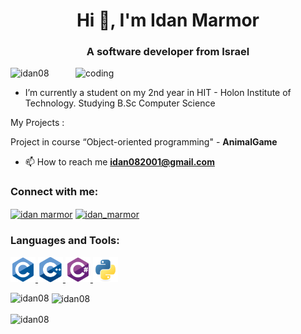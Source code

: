 
<h1 align="center">Hi 👋, I'm Idan Marmor</h1>
<h3 align="center">A software developer from Israel</h3>
<img align="right" alt="coding" width="400" src="https://cdn.dribbble.com/users/1162077/screenshots/3848914/programmer.gif"

<p align="left"> <img src="https://komarev.com/ghpvc/?username=idan08&label=Profile%20views&color=0e75b6&style=flat" alt="idan08" /> </p>

-  I’m currently a student on my 2nd year in HIT - Holon Institute of Technology. Studying B.Sc Computer Science

My Projects :

Project in course “Object-oriented programming" - **AnimalGame**

- 📫 How to reach me **idan082001@gmail.com**

<h3 align="left">Connect with me:</h3>
<p align="left">
<a href="https://linkedin.com/in/idan marmor" target="blank"><img align="center" src="https://raw.githubusercontent.com/rahuldkjain/github-profile-readme-generator/master/src/images/icons/Social/linked-in-alt.svg" alt="idan marmor" height="30" width="40" /></a>
<a href="https://instagram.com/idan_marmor" target="blank"><img align="center" src="https://raw.githubusercontent.com/rahuldkjain/github-profile-readme-generator/master/src/images/icons/Social/instagram.svg" alt="idan_marmor" height="30" width="40" /></a>
</p>

<h3 align="left">Languages and Tools:</h3>
<p align="left"> <a href="https://www.cprogramming.com/" target="_blank" rel="noreferrer"> <img src="https://raw.githubusercontent.com/devicons/devicon/master/icons/c/c-original.svg" alt="c" width="40" height="40"/> </a> <a href="https://www.w3schools.com/cpp/" target="_blank" rel="noreferrer"> <img src="https://raw.githubusercontent.com/devicons/devicon/master/icons/cplusplus/cplusplus-original.svg" alt="cplusplus" width="40" height="40"/> </a> <a href="https://www.w3schools.com/cs/" target="_blank" rel="noreferrer"> <img src="https://raw.githubusercontent.com/devicons/devicon/master/icons/csharp/csharp-original.svg" alt="csharp" width="40" height="40"/> </a> <a href="https://www.python.org" target="_blank" rel="noreferrer"> <img src="https://raw.githubusercontent.com/devicons/devicon/master/icons/python/python-original.svg" alt="python" width="40" height="40"/> </a> </p>

<p><img align="left" src="https://github-readme-stats.vercel.app/api/top-langs?username=idan08&show_icons=true&locale=en&layout=compact" alt="idan08" /></p>

<p>&nbsp;<img align="center" src="https://github-readme-stats.vercel.app/api?username=idan08&show_icons=true&locale=en" alt="idan08" /></p>

<p><img align="center" src="https://github-readme-streak-stats.herokuapp.com/?user=idan08&" alt="idan08" /></p>
